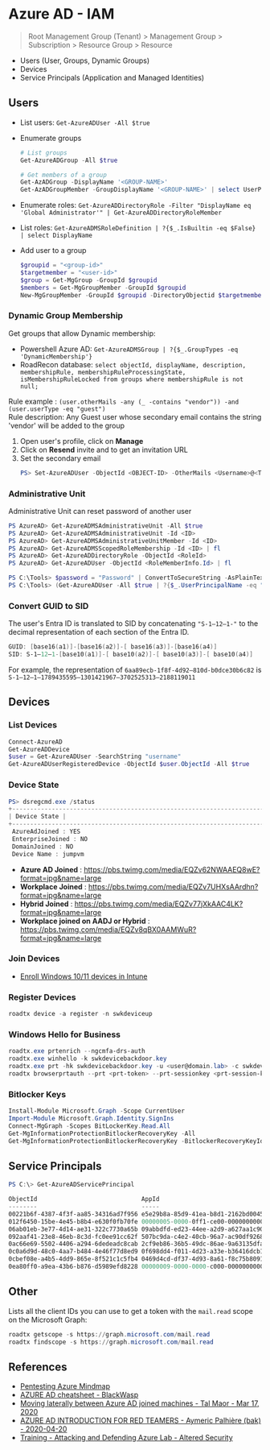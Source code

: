 # Azure AD - IAM

> Root Management Group (Tenant) > Management Group > Subscription > Resource Group > Resource

* Users (User, Groups, Dynamic Groups)
* Devices
* Service Principals (Application and Managed Identities)

## Users

* List users: `Get-AzureADUser -All $true`
* Enumerate groups

    ```ps1
    # List groups
    Get-AzureADGroup -All $true
    
    # Get members of a group
    Get-AzADGroup -DisplayName '<GROUP-NAME>'
    Get-AzADGroupMember -GroupDisplayName '<GROUP-NAME>' | select UserPrincipalName
    ```

* Enumerate roles: `Get-AzureADDirectoryRole -Filter "DisplayName eq 'Global Administrator'" | Get-AzureADDirectoryRoleMember`
* List roles: `Get-AzureADMSRoleDefinition | ?{$_.IsBuiltin -eq $False} | select DisplayName`
* Add user to a group

    ```ps1
    $groupid = "<group-id>"
    $targetmember = "<user-id>"
    $group = Get-MgGroup -GroupId $groupid
    $members = Get-MgGroupMember -GroupId $groupid
    New-MgGroupMember -GroupId $groupid -DirectoryObjectid $targetmember
    ```


### Dynamic Group Membership

Get groups that allow Dynamic membership: 

* Powershell Azure AD: `Get-AzureADMSGroup | ?{$_.GroupTypes -eq 'DynamicMembership'}`
* RoadRecon database: `select objectId, displayName, description, membershipRule, membershipRuleProcessingState, isMembershipRuleLocked from groups where membershipRule is not null;`

Rule example : `(user.otherMails -any (_ -contains "vendor")) -and (user.userType -eq "guest")`     
Rule description: Any Guest user whose secondary email contains the string 'vendor' will be added to the group

1. Open user's profile, click on **Manage**
2. Click on **Resend** invite and to get an invitation URL
3. Set the secondary email
    ```powershell
    PS> Set-AzureADUser -ObjectId <OBJECT-ID> -OtherMails <Username>@<TENANT NAME>.onmicrosoft.com -Verbose
    ```


### Administrative Unit

Administrative Unit can reset password of another user

```powershell
PS AzureAD> Get-AzureADMSAdministrativeUnit -All $true
PS AzureAD> Get-AzureADMSAdministrativeUnit -Id <ID>
PS AzureAD> Get-AzureADMSAdministrativeUnitMember -Id <ID>
PS AzureAD> Get-AzureADMSScopedRoleMembership -Id <ID> | fl
PS AzureAD> Get-AzureADDirectoryRole -ObjectId <RoleId>
PS AzureAD> Get-AzureADUser -ObjectId <RoleMemberInfo.Id> | fl

PS C:\Tools> $password = "Password" | ConvertToSecureString -AsPlainText -Force
PS C:\Tools> (Get-AzureADUser -All $true | ?{$_.UserPrincipalName -eq "<Username>@<TENANT NAME>.onmicrosoft.com"}).ObjectId | SetAzureADUserPassword -Password $Password -Verbose
```


### Convert GUID to SID

The user's Entra ID is translated to SID by concatenating `"S-1–12–1-"` to the decimal representation of each section of the Entra ID.

```powershell
GUID: [base16(a1)]-[base16(a2)]-[ base16(a3)]-[base16(a4)]
SID: S-1–12–1-[base10(a1)]-[ base10(a2)]-[ base10(a3)]-[ base10(a4)]
```

For example, the representation of `6aa89ecb-1f8f-4d92–810d-b0dce30b6c82` is `S-1–12–1–1789435595–1301421967–3702525313–2188119011`

## Devices

### List Devices

```ps1
Connect-AzureAD
Get-AzureADDevice
$user = Get-AzureADUser -SearchString "username"
Get-AzureADUserRegisteredDevice -ObjectId $user.ObjectId -All $true
```


### Device State

```ps1
PS> dsregcmd.exe /status
+----------------------------------------------------------------------+
| Device State |
+----------------------------------------------------------------------+
 AzureAdJoined : YES
 EnterpriseJoined : NO
 DomainJoined : NO
 Device Name : jumpvm
```

* **Azure AD Joined** : https://pbs.twimg.com/media/EQZv62NWAAEQ8wE?format=jpg&name=large
* **Workplace Joined** : https://pbs.twimg.com/media/EQZv7UHXsAArdhn?format=jpg&name=large
* **Hybrid Joined** : https://pbs.twimg.com/media/EQZv77jXkAAC4LK?format=jpg&name=large
* **Workplace joined on AADJ or Hybrid** : https://pbs.twimg.com/media/EQZv8qBX0AAMWuR?format=jpg&name=large


### Join Devices

* [Enroll Windows 10/11 devices in Intune](https://learn.microsoft.com/en-us/mem/intune/user-help/enroll-windows-10-device)


### Register Devices

```ps1
roadtx device -a register -n swkdeviceup
```


### Windows Hello for Business

```ps1
roadtx.exe prtenrich --ngcmfa-drs-auth
roadtx.exe winhello -k swkdevicebackdoor.key
roadtx.exe prt -hk swkdevicebackdoor.key -u <user@domain.lab> -c swkdeviceup.pem -k swkdeviceup.key
roadtx browserprtauth --prt <prt-token> --prt-sessionkey <prt-session-key> --keep-open -url https://portal.azure.com
```


### Bitlocker Keys

```ps1
Install-Module Microsoft.Graph -Scope CurrentUser
Import-Module Microsoft.Graph.Identity.SignIns
Connect-MgGraph -Scopes BitLockerKey.Read.All
Get-MgInformationProtectionBitlockerRecoveryKey -All
Get-MgInformationProtectionBitlockerRecoveryKey -BitlockerRecoveryKeyId $bitlockerRecoveryKeyId
```


## Service Principals

```ps1
PS C:\> Get-AzureADServicePrincipal

ObjectId                             AppId                                DisplayName
--------                             -----                                -----------
00221b6f-4387-4f3f-aa85-34316ad7f956 e5e29b8a-85d9-41ea-b8d1-2162bd004528 Tenant Schema Extension App
012f6450-15be-4e45-b8b4-e630f0fb70fe 00000005-0000-0ff1-ce00-000000000000 Microsoft.YammerEnterprise
06ab01eb-3e77-4d14-ae31-322c7730a65b 09abbdfd-ed23-44ee-a2d9-a627aa1c90f3 ProjectWorkManagement
092aaf41-23e8-46eb-8c3d-fc0ee91cc62f 507bc9da-c4e2-40cb-96a7-ac90df92685c Office365Reports
0ac66e69-5502-4406-a294-6dedeadc8cab 2cf9eb86-36b5-49dc-86ae-9a63135dfa8c AzureTrafficManagerandDNS
0c0a6d9d-48c0-4aa7-b484-4e46f77d8ed9 0f698dd4-f011-4d23-a33e-b36416dcb1e6 Microsoft.OfficeClientService
0cbef08e-a4b5-4dd9-865e-8f521c1c5fb4 0469d4cd-df37-4d93-8a61-f8c75b809164 Microsoft Policy Administration Service
0ea80ff0-a9ea-43b6-b876-d5989efd8228 00000009-0000-0000-c000-000000000000 Microsoft Power BI Reporting and Analytics</dev:code>
```


## Other

Lists all the client IDs you can use to get a token with the `mail.read` scope on the Microsoft Graph:

```ps1
roadtx getscope -s https://graph.microsoft.com/mail.read
roadtx findscope -s https://graph.microsoft.com/mail.read
```


## References

* [Pentesting Azure Mindmap](https://github.com/synacktiv/Mindmaps)
* [AZURE AD cheatsheet - BlackWasp](https://hideandsec.sh/books/cheatsheets-82c/page/azure-ad)
* [Moving laterally between Azure AD joined machines - Tal Maor - Mar 17, 2020](https://medium.com/@talthemaor/moving-laterally-between-azure-ad-joined-machines-ed1f8871da56)
* [AZURE AD INTRODUCTION FOR RED TEAMERS - Aymeric Palhière (bak) - 2020-04-20](https://www.synacktiv.com/posts/pentest/azure-ad-introduction-for-red-teamers.html)
* [Training - Attacking and Defending Azure Lab - Altered Security](https://www.alteredsecurity.com/azureadlab)